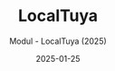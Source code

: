 ---
title: LocalTuya
date: 2025-01-25
subtitle: Modul - LocalTuya (2025)
link: https://github.com/Wilkware/LocalTuya
image: https://opengraph.githubassets.com/ce1fc1db502375eb5679476b5c52f3b79da51202a2d2e8f69e2be37b54124842/Wilkware/LocalTuya
---